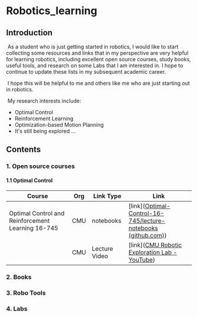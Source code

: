 # Robotics_learning
## Introduction

​	As a student who is just getting started in robotics, I would like to start collecting some resources and links that in my perspective are very helpful for learning robotics, including excellent open source courses, study books, useful tools, and research on some Labs that I am interested in. I hope to continue to update these lists in my subsequent academic career.

​	I hope this will be helpful to me and others like me who are just starting out in robotics.

​	My research interests include:

- Optimal Control
- Reinforcement Learning
- Optimization-based Motion Planning
- It's still being explored ...

## Contents

### 1. Open source courses

#### 1.1 Optimal Control

| Course                                            | Org  | Link Type     | Link                                                         |
| ------------------------------------------------- | ---- | ------------- | ------------------------------------------------------------ |
| Optimal Control and Reinforcement Learning 16-745 | CMU  | notebooks     | [link]([Optimal-Control-16-745/lecture-notebooks (github.com)](https://github.com/Optimal-Control-16-745/lecture-notebooks/tree/main)) |
|                                                   | CMU  | Lecture Video | [link]([CMU Robotic Exploration Lab - YouTube](https://www.youtube.com/@roboticexplorationlab3724/videos)) |





### 2. Books



### 3. Robo Tools



### 4. Labs
